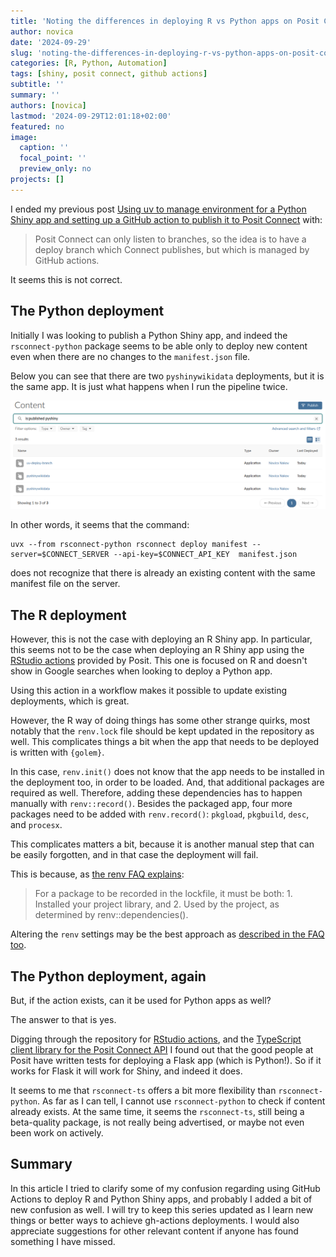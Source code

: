 ```yaml
---
title: 'Noting the differences in deploying R vs Python apps on Posit Connect'
author: novica
date: '2024-09-29'
slug: 'noting-the-differences-in-deploying-r-vs-python-apps-on-posit-connect'
categories: [R, Python, Automation]
tags: [shiny, posit connect, github actions]
subtitle: ''
summary: ''
authors: [novica]
lastmod: '2024-09-29T12:01:18+02:00'
featured: no
image:
  caption: ''
  focal_point: ''
  preview_only: no
projects: []
---
```


I ended my previous post [Using uv to manage environment for a Python Shiny app and setting up a GitHub action 
  to publish it to Posit Connect](/post/using-uv-to-manage-the-environment-for-a-python-shiny-app-and-set-up-a-workflow-to-publish-it-to-posit-connect/) with:
  
  > Posit Connect can only listen to branches, so the idea is to have a deploy branch which Connect publishes, but which is managed by GitHub actions.

It seems this is not correct.

## The Python deployment

Initially I was looking to publish a Python Shiny app, and indeed the `rsconnect-python` package seems to be able only to deploy new content even when there are no changes to the `manifest.json` file. 

Below you can see that there are two `pyshinywikidata` deployments, but it is the same app. It is just what happens when I run the pipeline twice.

![Posit Connect content](images/Screenshot_20240928_212347.png)

In other words, it seems that the command:

```
uvx --from rsconnect-python rsconnect deploy manifest --server=$CONNECT_SERVER --api-key=$CONNECT_API_KEY  manifest.json
```

does not recognize that there is already an existing content with the same manifest file on the server.

## The R deployment

However, this is not the case with deploying an R Shiny app. In particular, this seems not to be the case when deploying an R Shiny app using the [RStudio actions](https://solutions.posit.co/operations/deploy-methods/ci-cd/github-actions/) provided by Posit. This one is focused on R and doesn't show in Google searches when looking to deploy a Python app.

Using this action in a workflow makes it possible to update existing deployments, which is great.

However, the R way of doing things has some other strange quirks, most notably that the `renv.lock` file should be kept updated in the repository as well. This complicates things a bit when the app that needs to be deployed is written with `{golem}`. 

In this case, `renv.init()` does not know that the app needs to be installed in the deployment too, in order to be loaded. And, that additional packages are required as well. Therefore, adding these dependencies has to happen manually with `renv::record()`. Besides the packaged app, four more packages need to be added with `renv.record()`: `pkgload`, `pkgbuild`, `desc`, and `procesx`.

This complicates matters a bit, because it is another manual step that can be easily forgotten, and in that case the deployment will fail.

This is because, as [the renv FAQ explains](https://rstudio.github.io/renv/articles/faq.html):

> For a package to be recorded in the lockfile, it must be both: 1. Installed your project library, and 2. Used by the project, as determined by renv::dependencies().

Altering the `renv` settings may be the best approach as [described in the FAQ too](https://rstudio.github.io/renv/articles/faq.html#capturing-explicit-dependencies).


## The Python deployment, again

But, if the action exists, can it be used for Python apps as well?

The answer to that is yes. 

Digging through the repository for [RStudio actions](https://github.com/rstudio/actions), and the [TypeScript client library for the Posit Connect API](https://github.com/rstudio/rsconnect-ts) I found out that the good people at Posit have written tests for deploying a Flask app (which is Python!). So if it works for Flask it will work for Shiny, and indeed it does.

It seems to me that `rsconnect-ts` offers a bit more flexibility than `rsconnect-python`. As far as I can tell, I cannot use `rsconnect-python` to check if content already exists. At the same time, it seems the `rsconnect-ts`, still being a beta-quality package, is not really being advertised, or maybe not even been work on actively. 


## Summary
In this article I tried to clarify some of my confusion regarding using GitHub Actions to deploy R and Python Shiny apps, and probably I added a bit of new confusion as well. I will try to keep this series updated as I learn new things or better ways to achieve gh-actions deployments. I would also appreciate suggestions for other relevant content if anyone has found something I have missed.